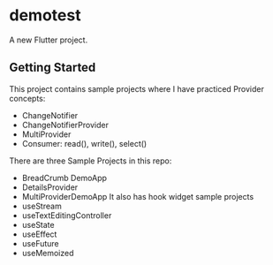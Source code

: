 # demotest

A new Flutter project.

## Getting Started

This project contains sample projects where I have practiced Provider concepts:
 - ChangeNotifier
 - ChangeNotifierProvider
 - MultiProvider
 - Consumer: read(), write(), select()
 
There are three Sample Projects in this repo:
 - BreadCrumb DemoApp
 - DetailsProvider
 - MultiProviderDemoApp
 It also has hook widget sample projects
 - useStream 
 - useTextEditingController
 - useState
 - useEffect
 - useFuture
 - useMemoized